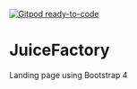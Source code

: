[![Gitpod ready-to-code](https://img.shields.io/badge/Gitpod-ready--to--code-blue?logo=gitpod)](https://gitpod.io/#https://github.com/FatimasCoding2020/JuiceFactory)

# JuiceFactory
Landing page using Bootstrap 4
